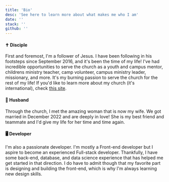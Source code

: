 ```yaml
---
title: 'Bio'
desc: 'See here to learn more about what makes me who I am'
date: ''
stack: ''
github: ''
---
```


#### ✝️ Disciple

First and foremost, I'm a follower of Jesus. I have been following in his footsteps since September 2016, and it's been the time of my life! I've had incredible opportunities to serve the church as a youth and campus mentor, childrens ministry teacher, camp volunteer, campus ministry leader, missionary, and more. It's my burning passion to serve the church for the rest of my life! If you'd like to learn more about my church (it's international), check [this site](https://disciplestoday.org/).

#### 💍 Husband

Through the church, I met the amazing woman that is now my wife. We got married in December 2022 and are deeply in love! She is my best friend and teammate and I'd give my life for her time and time again.

#### 🖥️ Developer

I'm also a passionate developer. I'm mostly a Front-end developer but I aspire to become an experienced Full-stack developer. Thankfully, I have some back-end, database, and data science experience that has helped me get started in that direction. I do have to admit though that my favorite part is designing and building the front-end, which is why I'm always learning new design skills.

